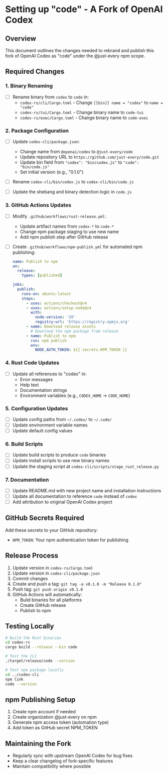 # Setting up "code" - A Fork of OpenAI Codex

## Overview
This document outlines the changes needed to rebrand and publish this fork of OpenAI Codex as "code" under the @just-every npm scope.

## Required Changes

### 1. Binary Renaming
- [ ] Rename binary from `codex` to `code` in:
  - `codex-rs/cli/Cargo.toml` - Change `[[bin]] name = "codex"` to `name = "code"`
  - `codex-rs/tui/Cargo.toml` - Change binary name to `code-tui`
  - `codex-rs/exec/Cargo.toml` - Change binary name to `code-exec`

### 2. Package Configuration
- [ ] Update `codex-cli/package.json`:
  - Change name from `@openai/codex` to `@just-every/code`
  - Update repository URL to `https://github.com/just-every/code.git`
  - Update bin field from `"codex": "bin/codex.js"` to `"code": "bin/code.js"`
  - Set initial version (e.g., "0.1.0")

- [ ] Rename `codex-cli/bin/codex.js` to `codex-cli/bin/code.js`
- [ ] Update the shebang and binary detection logic in `code.js`

### 3. GitHub Actions Updates
- [ ] Modify `.github/workflows/rust-release.yml`:
  - Update artifact names from `codex-*` to `code-*`
  - Change npm package staging to use new name
  - Add npm publish step after GitHub release

- [ ] Create `.github/workflows/npm-publish.yml` for automated npm publishing:
  ```yaml
  name: Publish to npm
  on:
    release:
      types: [published]
  
  jobs:
    publish:
      runs-on: ubuntu-latest
      steps:
        - uses: actions/checkout@v4
        - uses: actions/setup-node@v4
          with:
            node-version: '20'
            registry-url: 'https://registry.npmjs.org'
        - name: Download release assets
          # Download the npm package from release
        - name: Publish to npm
          run: npm publish
          env:
            NODE_AUTH_TOKEN: ${{ secrets.NPM_TOKEN }}
  ```

### 4. Rust Code Updates
- [ ] Update all references to "codex" in:
  - Error messages
  - Help text
  - Documentation strings
  - Environment variables (e.g., `CODEX_HOME` → `CODE_HOME`)

### 5. Configuration Updates
- [ ] Update config paths from `~/.codex/` to `~/.code/`
- [ ] Update environment variable names
- [ ] Update default config values

### 6. Build Scripts
- [ ] Update build scripts to produce `code` binaries
- [ ] Update install scripts to use new binary names
- [ ] Update the staging script at `codex-cli/scripts/stage_rust_release.py`

### 7. Documentation
- [ ] Update README.md with new project name and installation instructions
- [ ] Update all documentation to reference `code` instead of `codex`
- [ ] Add attribution to original OpenAI Codex project

## GitHub Secrets Required
Add these secrets to your GitHub repository:
- `NPM_TOKEN`: Your npm authentication token for publishing

## Release Process
1. Update version in `codex-rs/Cargo.toml`
2. Update version in `codex-cli/package.json`
3. Commit changes
4. Create and push a tag: `git tag -a v0.1.0 -m "Release 0.1.0"`
5. Push tag: `git push origin v0.1.0`
6. GitHub Actions will automatically:
   - Build binaries for all platforms
   - Create GitHub release
   - Publish to npm

## Testing Locally
```bash
# Build the Rust binaries
cd codex-rs
cargo build --release --bin code

# Test the CLI
./target/release/code --version

# Test npm package locally
cd ../codex-cli
npm link
code --version
```

## npm Publishing Setup
1. Create npm account if needed
2. Create organization @just-every on npm
3. Generate npm access token (automation type)
4. Add token as GitHub secret NPM_TOKEN

## Maintaining the Fork
- Regularly sync with upstream OpenAI Codex for bug fixes
- Keep a clear changelog of fork-specific features
- Maintain compatibility where possible